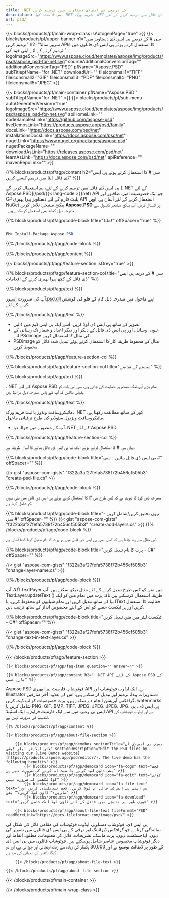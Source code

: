 ```yaml
---
title: .NET کے ذریعے پی ایس ڈی دستاویز میں ترمیم کریں
description: سی # ماخذ کوڈ. NET فریم ورک، .NET کور پر پی ایس ڈی فائل میں ترمیم کرنے کے لئے.
url: psd/
---
```


{{< blocks/products/pf/main-wrap-class isAutogenPage="true" >}}
{{< blocks/products/pf/upper-banner h1="سی # کے ذریعے پی ایس ڈی دستاویز میں ترمیم کریں" h2="سرور سائڈ APIs کا استعمال کرتے ہوئے پی ایس ڈی فائلوں میں ترمیم کرنے کے لئے اپنی خود کی." logoImageSrc="https://www.aspose.cloud/templates/aspose/img/products/psd/aspose_psd-for-net.svg" sourceAdditionalConversionTag="" additionalConversionTag="PSD" pfName="Aspose.PSD" subTitlepfName="for .NET" downloadUrl="" fileiconsmall1="TIFF" fileiconsmall2="GIF" fileiconsmall3="PDF" fileiconsmall4="PNG" fileiconsmall5="JPEG" >}}

{{< blocks/products/pf/main-container pfName="Aspose.PSD " subTitlepfName="for .NET" >}}
{{< blocks/products/pf/sub-menu autoGeneratedVersion="true" logoImageSrc="https://www.aspose.cloud/templates/aspose/img/products/psd/aspose_psd-for-net.svg" apiHomeLink="" codeSamplesLink="https://github.com/aspose-psd" liveDemosLink="https://products.aspose.app/psd/family" docsLink="https://docs.aspose.com/psd/net" installationsDocsLink="https://docs.aspose.com/psd/net" nugetLink="https://www.nuget.org/packages/aspose.psd" nugetPackageName="" downloadAsLink="https://releases.aspose.com/psd/net" learnAsLink="https://docs.aspose.com/psd/net" apiReference="" mavenRepoLink="" >}}

{{% blocks/products/pf/agp/content h2="سی # کا استعمال کرتے ہوئے پی ایس ڈی فائل ڈیٹا میں ترمیم کیسے کریں" %}}

 پی ایس ڈی فائل میں ترمیم کرنے کے لئے، ہم استعمال کریں گے
 [. NET کے لئے Aspose.PSD](/psd/{{< lang-code >}}net) 
 API جو ایک خصوصیت امیر، طاقتور اور C# پلیٹ فارم کے لئے دستاویز ہیرا پھیری API استعمال کرنے کے لئے آسان ہے. اوپن
 [NuGet](https://www.nuget.org/packages/aspose.psd) 
 پیکیج مینیجر، تلاش کریں
 **Aspose.PSD** 
 اور انسٹال کریں. آپ پیکج مینیجر کنسول سے مندرجہ ذیل کمانڈ بھی استعمال کرسکتے ہیں۔

{{% blocks/products/pf/agp/code-block title="کمانڈ" offSpacer="true" %}}

```cs

PM> Install-Package Aspose.PSD

```

{{% /blocks/products/pf/agp/code-block %}}

{{% /blocks/products/pf/agp/content %}}

{{< blocks/products/pf/agp/feature-section isGrey="true" >}}

{{% blocks/products/pf/agp/feature-section-col title="سی # کے ذریعہ پی ایس ڈی فائل کے کچھ ہیرا پھیری کرنے کے اقدامات" %}}

{{% blocks/products/pf/agp/text %}}

 آپ کی ضرورت
 [اسپوز.psd.dll](https://releases.aspose.com/psd/net) 
 اپنے ماحول میں مندرجہ ذیل کام کے فلو کی کوشش کرنے کے لئے.

{{% /blocks/products/pf/agp/text %}}

+ تصویر کے ساتھ پی ایس ڈی لوڈ کریں. اسے ایک پی ایس ڈیم میں ڈالیں
+ تہوں، وسائل، اور پی ایس ڈی فائل کے دیگر اور دیگر اعداد و شمار تک رسائی کے لئے PSdimage کی مثال کا استعمال کریں.
+ PSDimage مثال کے محفوظ طریقہ کار کا استعمال کرتے ہوئے تبدیل شدہ فائل کو محفوظ کریں.

{{% /blocks/products/pf/agp/feature-section-col %}}

{{% blocks/products/pf/agp/feature-section-col title="سسٹم کے تقاضے" %}}

{{% blocks/products/pf/agp/text %}}

 . NET کے لئے Aspose.PSD تمام بڑے آپریٹنگ سسٹم پر حمایت کی جاتی ہے. بس اس بات کو یقینی بنائیں کہ آپ کے پاس مندرجہ ذیل شرائط ہیں.

{{% /blocks/products/pf/agp/text %}}

مائیکروسافٹ ونڈوز یا نیٹ فریم ورک، .NET کور کے ساتھ مطابقت رکھتا ہے.
مائیکروسافٹ ویژیول سٹوڈیو کی طرح ترقیاتی ماحول.
- آپ کے منصوبے میں حوالہ دیا. NET کے لئے Aspose.PSD.

{{% /blocks/products/pf/agp/feature-section-col %}}


یہاں سی # کا استعمال کرتے ہوئے ایک نیا پی ایس ڈی فائل بنانے کا آسان طریقہ ہے.
<!-- CODE-BLOCK -->
{{% blocks/products/pf/agp/code-block title="پی ایس ڈی فائل بنائیں - سی #" offSpacer="" %}}

{{< gist "aspose-com-gists" "f322a3af27fefa5738f72b456cf505b3" "create-psd-file.cs" >}}

{{% /blocks/products/pf/agp/code-block %}}


مندرجہ ذیل کوڈ کا ثبوت ہے کہ کس طرح سی # کا استعمال کرتے ہوئے پی ایس ڈی فائل میں نئی تہوں کو شامل کرنا ہے.
<!-- CODE-BLOCK -->
{{% blocks/products/pf/agp/code-block title="تہوں تخلیق کریں/شامل کریں - سی #" offSpacer="" %}}
{{< gist "aspose-com-gists" "f322a3af27fefa5738f72b456cf505b3" "create-add-layers.cs" >}}
{{% /blocks/products/pf/agp/code-block %}}


اس مثال سے پتہ چلتا ہے کہ کسی بھی پی ایس ڈی فائل میں ہر پرت کا نام تبدیل کرنا کتنا آسان ہے.
<!-- CODE-BLOCK -->
{{% blocks/products/pf/agp/code-block title="پرت کا نام تبدیل کریں - C#" offSpacer="" %}}

{{< gist "aspose-com-gists" "f322a3af27fefa5738f72b456cf505b3" "change-layer-name.cs" >}}

{{% /blocks/products/pf/agp/code-block %}}


اگلا، آپ TextPayer میں متن کو کس طرح تبدیل کرنے کے لئے مثال دیکھ سکتے ہیں. آپ TextLayer.updateText () طریقہ استعمال کرسکتے ہیں تاکہ پرت میں تمام متن کو ایک نیا کے ساتھ تبدیل کریں اور تمام شیلیوں کو محفوظ کریں.
یا IText فعالیت کا استعمال کریں اور ہر ٹیکسٹ حصے کو اس کے اپنے مخصوص انداز کے ساتھ ترتیب دیں.
<!-- CODE-BLOCK -->
{{% blocks/products/pf/agp/code-block title="ٹیکسٹ لیئر میں متن تبدیل کریں - C#" offSpacer="" %}}

{{< gist "aspose-com-gists" "f322a3af27fefa5738f72b456cf505b3" "change-text-in-text-layer.cs" >}}

{{% /blocks/products/pf/agp/code-block %}}

{{< /blocks/products/pf/agp/feature-section >}}

    {{< blocks/products/pf/agp/faq-item question="" answer="" >}}
 

<!-- aboutfile Starts -->

    {{% blocks/products/pf/agp/content h2=". NET API کے لئے Aspose.PSD کے بارے میں" %}}

 Aspose.PSD فوٹوشاپ فارمیٹ ہیرا پھیری API ہے. ایک ایڈوب فوٹوشاپ اور Illustrator دستاویزات پیدا، ترمیم اور تبدیل کر سکتے ہیں. اس کے علاوہ، آخر صارفین گرافکس آپریشن انجام دے سکتے ہیں، پرت خصوصیات کو اپ ڈیٹ کریں، watermarks شامل کریں یا PNG، GIF، BMP، TIFF، JPEG، JPEG، JPEG، JPG، پی ایس ڈی، پی ایس بی وغیرہ میں سے ایک فارمیٹ فراہم یہ ایک اسٹینڈ API ہے اور ایڈوب فوٹوشاپ کی تنصیب کی ضرورت نہیں ہے. 



    {{% /blocks/products/pf/agp/content %}}

    {{< blocks/products/pf/agp/about-file-section >}}

        {{< blocks/products/pf/agp/demobox sectionTitle="بصری پی ایس ڈی آن لائن ایڈیٹر اپلی کیشن" sectionDescription="Edit the PSD files by visiting our [Live Demos website](https://products.aspose.app/psd/editor/). The live demo has the following benefits" >}}
            {{< blocks/products/pf/agp/democard icon="fa-cogs" text="کچھ بھی ڈاؤن لوڈ کرنے یا سیٹ اپ کرنے کی ضرورت نہیں ہے" >}}
            {{< blocks/products/pf/agp/democard icon="fa-edit" text="کوئی کوڈ لکھنے کی ضرورت نہیں" >}}
            {{< blocks/products/pf/agp/democard icon="fa-file-text" text="بس اپنی پی ایس ڈی فائل اپ لوڈ کریں، کچھ تبدیلیاں کریں اور ماریں\" ڈاؤن لوڈ کریں\” بٹن" >}}
            {{< blocks/products/pf/agp/democard icon="fa-download" text="فوری طور پر نتیجے میں فائل کے لئے ڈاؤن لوڈ لنک حاصل کریں" >}}

        {{< blocks/products/pf/agp/about-file-text fileFormat="PSD" readMoreLink="https://docs.fileformat.com/image/psd/" >}}
پی ایس ڈی، فوٹوشاپ دستاویز، ایڈوب فوٹوشاپ کی مقامی فائل کی شکل کی نمائندگی کرتا ہے جو گرافکس ڈیزائننگ اور ترقی کے پی ایس ڈی فائلوں میں تصویر کی تہوں، ایڈجسٹمنٹ تہوں، پرت ماسک، تشریحات، فائل کی معلومات، مطلوبہ الفاظ اور دیگر فوٹوشاپ مخصوص عناصر شامل ہوسکتے ہیں. فوٹوشاپ فائلوں میں پی ایس ڈی کے طور پر ڈیفالٹ توسیع ہے اور 30,000 پکسلز کی زیادہ سے زیادہ اونچائی اور چوڑائی ہے، اور دو گیگا بائٹس کی لمبائی کی حد ہے.

        {{< /blocks/products/pf/agp/about-file-text >}}

    {{< /blocks/products/pf/agp/about-file-section >}}

<!-- aboutfile Ends -->

{{< /blocks/products/pf/main-container >}}
    
{{< /blocks/products/pf/main-wrap-class >}}
